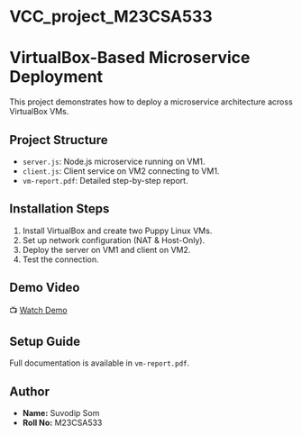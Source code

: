 # VCC_project_M23CSA533
# VirtualBox-Based Microservice Deployment

This project demonstrates how to deploy a microservice architecture across VirtualBox VMs.

## **Project Structure**
- `server.js`: Node.js microservice running on VM1.
- `client.js`: Client service on VM2 connecting to VM1.
- `vm-report.pdf`: Detailed step-by-step report.

## **Installation Steps**
1. Install VirtualBox and create two Puppy Linux VMs.
2. Set up network configuration (NAT & Host-Only).
3. Deploy the server on VM1 and client on VM2.
4. Test the connection.

## **Demo Video**
📺 [Watch Demo](YOUR_VIDEO_LINK)

## **Setup Guide**
Full documentation is available in `vm-report.pdf`.

## **Author**
- **Name:** Suvodip Som
- **Roll No:** M23CSA533
